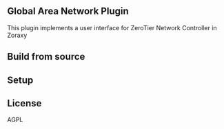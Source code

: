 ## Global Area Network Plugin

This plugin implements a user interface for ZeroTier Network Controller in Zoraxy

## Build from source


## Setup



## License

AGPL